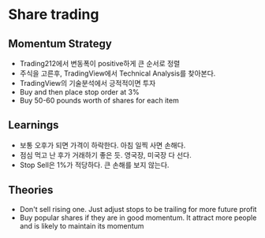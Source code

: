 # Share trading

## Momentum Strategy

* Trading212에서 변동폭이 positive하게 큰 순서로 정렬
* 주식을 고른후, TradingView에서 Technical Analysis를 찾아본다.
* TradingView의 기술분석에서 긍적적이면 투자
* Buy and then place stop order at 3%
* Buy 50-60 pounds worth of shares for each item

## Learnings

* 보통 오후가 되면 가격이 하락한다. 아침 일찍 사면 손해다.
* 점심 먹고 난 후가 거래하기 좋은 듯. 영국장, 미국장 다 선다. 
* Stop Sell은 1%가 적당하다. 큰 손해를 보지 않는다.

## Theories

* Don't sell rising one. Just adjust stops to be trailing for more future profit
* Buy popular shares if they are in good momentum. It attract more people and is likely to maintain its momentum

